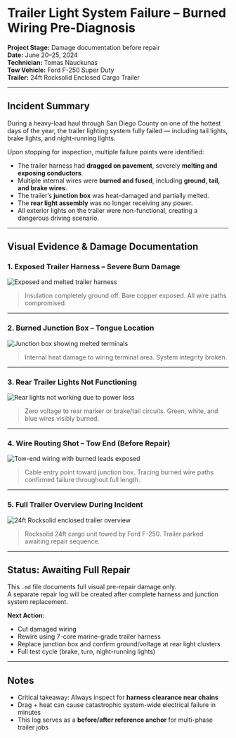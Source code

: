 # Trailer Light System Failure – Burned Wiring Pre-Diagnosis  
**Project Stage:** Damage documentation before repair  
**Date:** June 20–25, 2024  
**Technician:** Tomas Nauckunas  
**Tow Vehicle:** Ford F-250 Super Duty  
**Trailer:** 24ft Rocksolid Enclosed Cargo Trailer  

---

## Incident Summary

During a heavy-load haul through San Diego County on one of the hottest days of the year, the trailer lighting system fully failed — including tail lights, brake lights, and night-running lights.

Upon stopping for inspection, multiple failure points were identified:
- The trailer harness had **dragged on pavement**, severely **melting and exposing conductors**.
- Multiple internal wires were **burned and fused**, including **ground, tail, and brake wires**.
- The trailer’s **junction box** was heat-damaged and partially melted.
- The **rear light assembly** was no longer receiving any power.
- All exterior lights on the trailer were non-functional, creating a dangerous driving scenario.

---

## Visual Evidence & Damage Documentation

### 1. Exposed Trailer Harness – Severe Burn Damage  
![Exposed and melted trailer harness](https://github.com/tnauckunas/multi-domain_field_repair_logs/blob/main/assets/trailer-wiring/damaged_harness_exposed.jpg?raw=true)

> Insulation completely ground off. Bare copper exposed. All wire paths compromised.

---

### 2. Burned Junction Box – Tongue Location  
![Junction box showing melted terminals](https://github.com/tnauckunas/multi-domain_field_repair_logs/blob/main/assets/trailer-wiring/junction_box_burned.jpg?raw=true)
> Internal heat damage to wiring terminal area. System integrity broken.

---

### 3. Rear Trailer Lights Not Functioning  
![Rear lights not working due to power loss](https://github.com/tnauckunas/multi-domain_field_repair_logs/blob/main/assets/trailer-wiring/rear_lights_not_working.jpg?raw=true)
> Zero voltage to rear marker or brake/tail circuits. Green, white, and blue wires visibly burned.

---

### 4. Wire Routing Shot – Tow End (Before Repair)  
![Tow-end wiring with burned leads exposed](https://github.com/tnauckunas/multi-domain_field_repair_logs/blob/main/assets/trailer-wiring/tow_vehicle_trailer_wired_burned.jpg?raw=true)
> Cable entry point toward junction box. Tracing burned wire paths confirmed failure throughout full length.

---

### 5. Full Trailer Overview During Incident  
![24ft Rocksolid enclosed trailer overview](https://github.com/tnauckunas/multi-domain_field_repair_logs/blob/main/assets/trailer-wiring/trailer_full_view.jpg?raw=true)
> Rocksolid 24ft cargo unit towed by Ford F-250. Trailer parked awaiting repair sequence.

---

## Status: Awaiting Full Repair  
This `.md` file documents full visual pre-repair damage only.  
A separate repair log will be created after complete harness and junction system replacement.

**Next Action:**  
- Cut damaged wiring  
- Rewire using 7-core marine-grade trailer harness  
- Replace junction box and confirm ground/voltage at rear light clusters  
- Full test cycle (brake, turn, night-running lights)

---

## Notes  
- Critical takeaway: Always inspect for **harness clearance near chains**  
- Drag + heat can cause catastrophic system-wide electrical failure in minutes  
- This log serves as a **before/after reference anchor** for multi-phase trailer jobs

